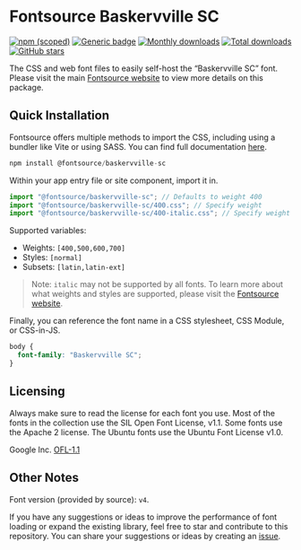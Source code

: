 # Fontsource Baskervville SC

[![npm (scoped)](https://img.shields.io/npm/v/@fontsource/baskervville-sc?color=brightgreen)](https://www.npmjs.com/package/@fontsource/baskervville-sc) [![Generic badge](https://img.shields.io/badge/fontsource-passing-brightgreen)](https://github.com/fontsource/fontsource) [![Monthly downloads](https://badgen.net/npm/dm/@fontsource/baskervville-sc)](https://github.com/fontsource/fontsource) [![Total downloads](https://badgen.net/npm/dt/@fontsource/baskervville-sc)](https://github.com/fontsource/fontsource) [![GitHub stars](https://img.shields.io/github/stars/fontsource/fontsource.svg?style=social&label=Star)](https://github.com/fontsource/fontsource/stargazers)

The CSS and web font files to easily self-host the “Baskervville SC” font. Please visit the main [Fontsource website](https://fontsource.org/fonts/baskervville-sc) to view more details on this package.

## Quick Installation

Fontsource offers multiple methods to import the CSS, including using a bundler like Vite or using SASS. You can find full documentation [here](https://fontsource.org/docs/getting-started/introduction).

```javascript
npm install @fontsource/baskervville-sc
```

Within your app entry file or site component, import it in.

```javascript
import "@fontsource/baskervville-sc"; // Defaults to weight 400
import "@fontsource/baskervville-sc/400.css"; // Specify weight
import "@fontsource/baskervville-sc/400-italic.css"; // Specify weight and style
```

Supported variables:
- Weights: `[400,500,600,700]`
- Styles: `[normal]`
- Subsets: `[latin,latin-ext]`

> Note: `italic` may not be supported by all fonts. To learn more about what weights and styles are supported, please visit the [Fontsource website](https://fontsource.org/fonts/baskervville-sc).

Finally, you can reference the font name in a CSS stylesheet, CSS Module, or CSS-in-JS.

```css
body {
  font-family: "Baskervville SC";
}
```

## Licensing
Always make sure to read the license for each font you use. Most of the fonts in the collection use the SIL Open Font License, v1.1. Some fonts use the Apache 2 license. The Ubuntu fonts use the Ubuntu Font License v1.0.

Google Inc.
[OFL-1.1](http://scripts.sil.org/OFL)

## Other Notes
Font version (provided by source): `v4`.

If you have any suggestions or ideas to improve the performance of font loading or expand the existing library, feel free to star and contribute to this repository. You can share your suggestions or ideas by creating an [issue](https://github.com/fontsource/fontsource/issues).
